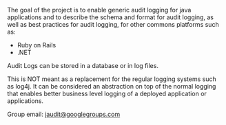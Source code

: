 The goal of the project is to enable generic audit logging for java applications and to describe the schema and format for audit logging, as well as best practices for audit logging, for other commons platforms such as:
  * Ruby on Rails
  * .NET

Audit Logs can be stored in a database or in log files.

This is NOT meant as a replacement for the regular logging systems such as log4j.  It can be considered an abstraction on top of the normal logging that enables better business level logging of a deployed application or applications.


Group email: jaudit@googlegroups.com